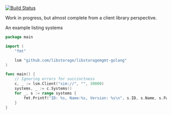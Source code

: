 [![Build Status](https://travis-ci.org/libstorage/libstoragemgmt-golang.svg?branch=master)](https://travis-ci.org/libstorage/libstoragemgmt-golang)

Work in progress, but almost complete from a client library perspective.


An example listing systems
```go
package main

import (
	"fmt"

	lsm "github.com/libstorage/libstoragemgmt-golang"
)

func main() {
	// Ignoring errors for succinctness
	c, _ := lsm.Client("sim://", "", 30000)
	systems, _ := c.Systems()
	for _, s := range systems {
		fmt.Printf("ID: %s, Name:%s, Version: %s\n", s.ID, s.Name, s.FwVersion)
	}
}

```